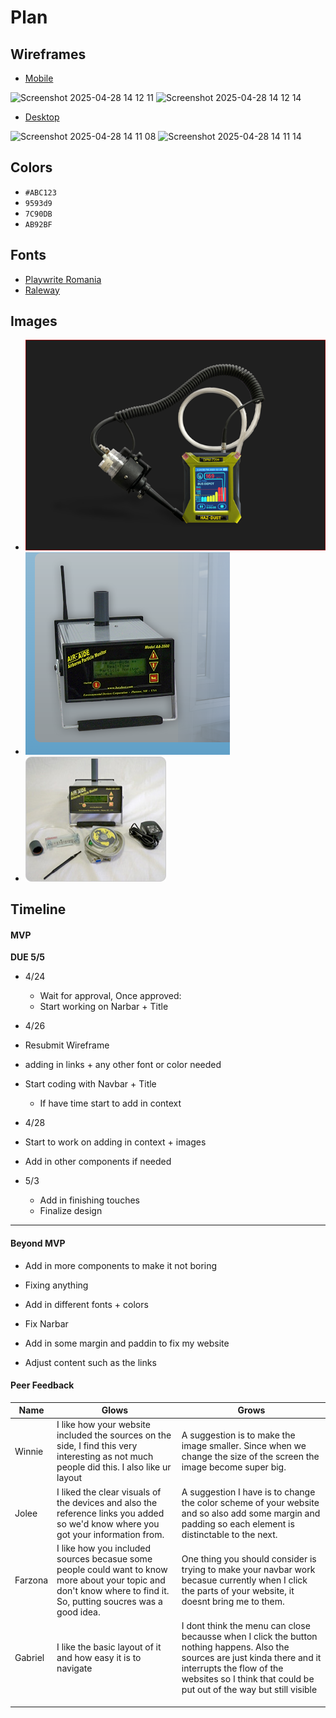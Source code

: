 # Plan

## Wireframes
* [Mobile](https://wireframe.cc/yvDm4q)

 ![Screenshot 2025-04-28 14 12 11](https://github.com/user-attachments/assets/0333cb47-8793-4e84-a6d7-7c0850656438)
 ![Screenshot 2025-04-28 14 12 14](https://github.com/user-attachments/assets/a84f0bc4-f42d-48ac-814d-e8d610c1c53f)


* [Desktop](https://wireframe.cc/4yfL0L?authuser=0)

 ![Screenshot 2025-04-28 14 11 08](https://github.com/user-attachments/assets/c1259b08-95d5-4653-ae81-5bafe16af84e)
 ![Screenshot 2025-04-28 14 11 14](https://github.com/user-attachments/assets/ad800206-16d9-458b-a351-2cbfe5167e55)


## Colors
* `#ABC123`
* `9593d9`
* `7C90DB`
* `AB92BF`

## Fonts
* [Playwrite Romania](https://fonts.google.com/specimen/Playwrite+RO)
* [Raleway](https://fonts.google.com/specimen/Raleway)


## Images
* ![image](device2.png)
* ![image](d4.png)
* ![image](d2.jpg)


## Timeline

#### MVP

**DUE 5/5**

* 4/24
  * Wait for approval, Once approved:
  * Start working on Narbar + Title

* 4/26
 * Resubmit Wireframe
 * adding in links + any other font or color needed
 * Start coding with Navbar + Title
   * If have time start to add in context

* 4/28
 * Start to work on adding in context + images
 * Add in other components if needed

* 5/3
  * Add in finishing touches
  * Finalize design 

---

#### Beyond MVP

* Add in more components to make it not boring
* Fixing anything
* Add in different fonts + colors

* Fix Narbar
* Add in some margin and paddin to fix my website
* Adjust content such as the links   







#### Peer Feedback

| Name | Glows | Grows |
|----  |----   |----|
| Winnie |I like how your website included the sources on the side, I find this very interesting as not much people did this. I also like ur layout | A suggestion is to make the image smaller. Since when we change the size of the screen the image become super big. |
| Jolee  | I liked the clear visuals of the devices and also the reference links you added so we'd know where you got your information from.  | A suggestion I have is to change the color scheme of your website and so also add some margin and padding so each element is distinctable to the next. 
| Farzona  | I like how you included sources becasue some people could want to know more about your topic and don't know where to find it. So, putting soucres was a good idea. | One thing you should consider is trying to make your navbar work becasue currently when I click the parts of your website, it doesnt bring me to them.  
| Gabriel  |  I like the basic layout of it and  how easy it is to navigate | I dont think the menu can close becausse when I click the button nothing happens. Also the sources are just kinda there and it interrupts the flow of the websites so I think that could be put out of the way but still visible
|   |   |
|   |   |
|   |   |


